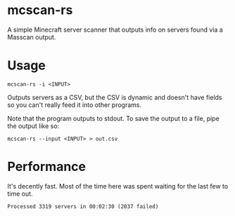 # mcscan-rs

A simple Minecraft server scanner that outputs info on servers found via a Masscan output.

# Usage

`mcscan-rs -i <INPUT>`

Outputs servers as a CSV, but the CSV is dynamic and doesn't have fields so you can't really feed it into other programs.

Note that the program outputs to stdout. To save the output to a file, pipe the output like so:

`mcscan-rs --input <INPUT> > out.csv`

# Performance

It's decently fast. Most of the time here was spent waiting for the last few to time out.

`Processed 3319 servers in 00:02:30 (2037 failed)`